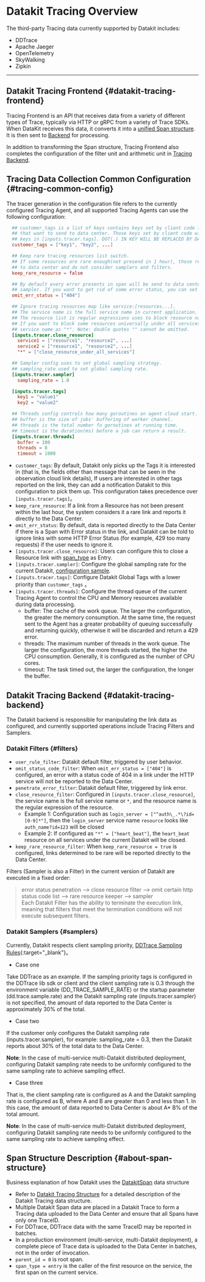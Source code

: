 # Datakit Tracing Overview

The third-party Tracing data currently supported by Datakit includes:

- DDTrace
- Apache Jaeger
- OpenTelemetry
- SkyWalking
- Zipkin

---

## Datakit Tracing Frontend {#datakit-tracing-frontend}

Tracing Frontend is an API that receives data from a variety of different types of Trace, typically via HTTP or gRPC from a variety of Trace SDKs. When DataKit receives this data, it converts it into a [unified Span structure](datakit-tracing-struct.md). It is then sent to [Backend](datakit-tracing.md#datakit-tracing-backend) for processing.

In addition to transforming the Span structure, Tracing Frontend also completes the configuration of the filter unit and arithmetic unit in [Tracing Backend](datakit-tracing.md#datakit-tracing-backend).

## Tracing Data Collection Common Configuration {#tracing-common-config}

The tracer generation in the configuration file refers to the currently configured Tracing Agent, and all supported Tracing Agents can use the following configuration:

```toml
  ## customer_tags is a list of keys contains keys set by client code like span.SetTag(key, value)
  ## that want to send to data center. Those keys set by client code will take precedence over
  ## keys in [inputs.tracer.tags]. DOT(.) IN KEY WILL BE REPLACED BY DASH(_) WHEN SENDING.
  customer_tags = ["key1", "key2", ...]

  ## Keep rare tracing resources list switch.
  ## If some resources are rare enough(not presend in 1 hour), those resource will always send
  ## to data center and do not consider samplers and filters.
  keep_rare_resource = false

  ## By default every error presents in span will be send to data center and omit any filters or
  ## sampler. If you want to get rid of some error status, you can set the error status list here.
  omit_err_status = ["404"]

  ## Ignore tracing resources map like service:[resources...].
  ## The service name is the full service name in current application.
  ## The resource list is regular expressions uses to block resource names.
  ## If you want to block some resources universally under all services, you can set the
  ## service name as "*". Note: double quotes "" cannot be omitted.
  [inputs.tracer.close_resource]
    service1 = ["resource1", "resource2", ...]
    service2 = ["resource1", "resource2", ...]
    "*" = ["close_resource_under_all_services"]

  ## Sampler config uses to set global sampling strategy.
  ## sampling_rate used to set global sampling rate.
  [inputs.tracer.sampler]
    sampling_rate = 1.0

  [inputs.tracer.tags]
    key1 = "value1"
    key2 = "value2"

  ## Threads config controls how many goroutines an agent cloud start.
  ## buffer is the size of jobs' buffering of worker channel.
  ## threads is the total number fo goroutines at running time.
  ## timeout is the duration(ms) before a job can return a result.
  [inputs.tracer.threads]
    buffer = 100
    threads = 8
    timeout = 1000
```

- `customer_tags`: By default, Datakit only picks up the Tags it is interested in (that is, the fields other than message that can be seen in the observation cloud link details),
  If users are interested in other tags reported on the link, they can add a notification Datakit to this configuration to pick them up. This configuration takes precedence over  `[inputs.tracer.tags]`。
- `keep_rare_resource`: If a link from a Resource has not been present within the last hour, the system considers it a rare link and reports it directly to the Data Center.
- `omit_err_status`: By default, data is reported directly to the Data Center if there is a Span with Error status in the link, and Datakit can be told to ignore links with some HTTP Error Status (for example, 429 too many requests) if the user needs to ignore it.
- `[inputs.tracer.close_resource]`: Users can configure this to close a Resource link with [span_type](datakit-tracing-struct) as Entry.
- `[inputs.tracer.sampler]`: Configure the global sampling rate for the current Datakit, [configuration sample](datakit-tracing.md#samplers).
- `[inputs.tracer.tags]`: Configure Datakit Global Tags with a lower priority than `customer_tags` 。
- `[inputs.tracer.threads]`: Configure the thread queue of the current Tracing Agent to control the CPU and Memory resources available during data processing.
    - buffer: The cache of the work queue. The larger the configuration, the greater the memory consumption. At the same time, the request sent to the Agent has a greater probability of queuing successfully and returning quickly, otherwise it will be discarded and return a 429 error.
    - threads: The maximum number of threads in the work queue. The larger the configuration, the more threads started, the higher the CPU consumption. Generally, it is configured as the number of CPU cores.
    - timeout: The task timed out, the larger the configuration, the longer the buffer.

## Datakit Tracing Backend {#datakit-tracing-backend}

The Datakit backend is responsible for manipulating the link data as configured, and currently supported operations include Tracing Filters and Samplers.

### Datakit Filters {#filters}

- `user_rule_filter`: Datakit default filter, triggered by user behavior.
- `omit_status_code_filter`: When `omit_err_status = ["404"]` is configured, an error with a status code of 404 in a link under the HTTP service will not be reported to the Data Center.
- `penetrate_error_filter`: Datakit default filter, triggered by link error.
- `close_resource_filter`: Configured in `[inputs.tracer.close_resource]`, the service name is the full service name or `*`, and the resource name is the regular expression of the resource.
    - Example 1: Configuration such as `login_server = ["^auth\_.*\?id=[0-9]*"]`, then the `login_server` service name `resource` looks like `auth_name?id=123` will be closed
    - Example 2: If configured as `"*" = ["heart_beat"]`, the `heart_beat` resource on all services under the current Datakit will be closed.
- `keep_rare_resource_filter`: When `keep_rare_resource = true` is configured, links determined to be rare will be reported directly to the Data Center.

Filters (Sampler is also a Filter) in the current version of Datakit are executed in a fixed order:

> error status penetration --> close resource filter --> omit certain http status code list --> rare resource keeper --> sampler <br>
> Each Datakit Filter has the ability to terminate the execution link, meaning that filters that meet the termination conditions will not execute subsequent filters.

### Datakit Samplers {#samplers}

Currently, Datakit respects client sampling priority, [DDTrace Sampling Rules](https://docs.datadoghq.com/tracing/faq/trace_sampling_and_storage){:target="_blank"}。

- Case one

Take DDTrace as an example. If the sampling priority tags is configured in the DDTrace lib sdk or client and the client sampling rate is 0.3 through the environment variable (DD_TRACE_SAMPLE_RATE) or the startup parameter (dd.trace.sample.rate) and the Datakit sampling rate (inputs.tracer.sampler) is not specified, the amount of data reported to the Data Center is approximately 30% of the total.

- Case two

If the customer only configures the Datakit sampling rate (inputs.tracer.sampler), for example: sampling_rate = 0.3, then the Datakit reports about 30% of the total data to the Data Center.

**Note**: In the case of multi-service multi-Datakit distributed deployment, configuring Datakit sampling rate needs to be uniformly configured to the same sampling rate to achieve sampling effect.

- Case three

That is, the client sampling rate is configured as A and the Datakit sampling rate is configured as B, where A and B are greater than 0 and less than 1. In this case, the amount of data reported to Data Center is about A\* B% of the total amount.

**Note**: In the case of multi-service multi-Datakit distributed deployment, configuring Datakit sampling rate needs to be uniformly configured to the same sampling rate to achieve sampling effect.

## Span Structure Description {#about-span-structure}

Business explanation of how Datakit uses the [DatakitSpan](datakit-tracing-struct.md) data structure

- Refer to [Datakit Tracing Structure](datakit-tracing-struct.md) for a detailed description of the Datakit Tracing data structure.
- Multiple Datakit Span data are placed in a Datakit Trace to form a Tracing data uploaded to the Data Center and ensure that all Spans have only one TraceID.
- For DDTrace, DDTrace data with the same TraceID may be reported in batches.
- In a production environment (multi-service, multi-Datakit deployment), a complete piece of Trace data is uploaded to the Data Center in batches, not in the order of invocation.
- `parent_id = 0` is root span.
- `span_type = entry` is the caller of the first resource on the service, the first span on the current service.
